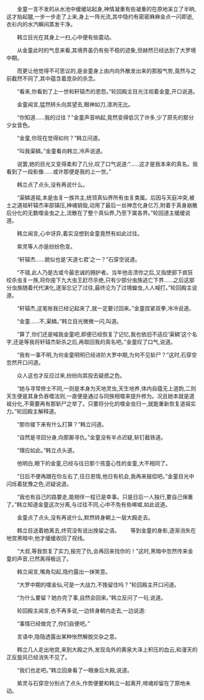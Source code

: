 
  金童一言不发的从水池中缓缓站起身,神情凝重有些凝重的在原地呆立了半晌,这才抬起腿,一步一步走了上来,身上一阵光流,其中隐约有密密麻麻金点一闪即逝,衣衫内的水汽瞬间蒸发干净。

  韩立目光在其身上一扫,心中便有些震动。

  从金童此时的气息来看,其境界虽仍有些不稳的迹象,但赫然已经达到了大罗境中期。

  而更让他觉得不可思议的,是金童身上由内向外散发出来的那股气势,竟然与之前截然不同了,其中蕴含着庞杂的杀念。

  “看来,你看到了上一世和轩辕杰的恩怨。”轮回殿主目光注视着金童,开口说道。

  金童闻言,猛然转头向其望去,眼神如刀,凛冽无比。

  “你知道……我的过往？”金童声音响起,竟然变得低沉了许多,少了原先的那分少女音色。

  “金童,你现在觉得如何？”韩立问道。

  “叫我渠鳞。”金童看向韩立,冷声说道。

  说罢,她的目光又变得柔和了几分,叹了口气说道:“……这才是我本来的真名。我看到了一段影像……或许那便是我的上一世。”

  韩立点了点头,没有再说什么。

  “渠鳞道祖,本是虫豸一族共主,统领真仙界所有虫豸类属。后因与天庭冲突,被土之道祖轩辕杰率部镇压,神魂销毁,动用了最后一丝神念化身亿万,附着于真身崩散后分化的无数噬金虫之上,流散在了整个真仙界,乃至下属各界。”轮回道主缓缓说道。

  韩立闻言,心中讶异,着实没想到金童竟然有如此过往。

  紫灵等人亦是纷纷色变。

  “轩辕杰……貌似也是‘天道七君’之一？”石穿空说道。

  “不错,此人乃是古或今最忠诚的拥护者。当年他击溃你之后,又指使部下疯狂绞杀虫豸一族,将你座下九大虫王赶尽杀绝,只有少部分虫族逃亡下界……之后这部分虫族随着代代演化,逐渐忘记了过往,最终沦为了过境蝗虫,人人喊打。”轮回殿主说道。

  “轩辕杰,这笔账我已经记起来了,就一定要讨回来。”金童捏紧双拳,冷冷说道。

  “金童……不,渠鳞。”韩立目光微微一闪,叫道。

  “算了,你们还是喊我金童吧,即便已经恢复了记忆,我也依旧不适应‘渠鳞’这个名字,还是等我将轩辕杰斩杀之后,再取回我的真名吧。”金童叹了口气,说道。

  “我有一事不明,为何金童明明已经进阶大罗中期,为何不见斩尸？”这时,石穿空忽然开口问道。

  众人这也才反应过来,纷纷向其投去疑惑之色。

  “她与寻常修士不同,一则是本身为天地灵虫,天生地养,体内自蕴无上道韵,二则天生便是其身负吞噬法则,一直便是通过与同族相噬来提升修为。况且她本就是道祖分化,不需要再有那斩尸之举了。只要将分化的噬金虫归一,就能重新恢复道祖实力。”轮回殿主解释道。

  “那你接下来有什么打算？”韩立问道。

  “自然是寻回分身,向那厮寻仇。”金童没有半点迟疑,斩钉截铁道。

  “理应如此。”韩立点头道。

  他明白,眼下的金童,已经与往日那个孩童心性的金童,大不相同了。

  “日后不便再跟在你左右了,往日恩情,他日有机会,我再来报偿吧。”金童目光中闪烁着犹豫之色,迟疑说道。

  “我也有自己的路要走,能相伴一程已是幸事。只是日后一人独行,要自己保重了。”韩立知道金童这次分离,与过往不同,心中不免有些唏嘘,如此说道。

  金童点了点头,没有再说什么,默然转身朝上一层大殿走去。

  韩立目送着她离去,终究没有说出挽留之语。  等到金童的身影,逐渐消失在地宫黑暗中,他才缓缓收回了视线。

  “大叔,等我恢复了实力,报完了仇,会再回来找你的！”这时,黑暗中忽然传来金童的声音,已然离得极远了。

  韩立闻言,嘴角勾起,隐约露出一抹笑意。

  “大罗中期的噬金仙,可是一大战力,不挽留住吗？”轮回殿主开口问道。

  “为什么要留？她办完了事,自然会回来。”韩立反问了一句,说道。

  轮回殿主闻言,也不再多说,一边转身朝内走去,一边说道:

  “事情已经做完了,你们自便吧。”

  言语中,隐隐透露出某种怅然解脱交杂之意。

  韩立几人走出地宫,来到大殿之外,发现岛外的黄泉大泽上积压的血云,和漫天的正反旋风已经消失不见了。

  “我们也走吧。”韩立回身看了一眼身后大殿,说道。

  紫灵与石穿空分别点了点头,作势便要和韩立一起离开,啼魂却留在了原地未动。